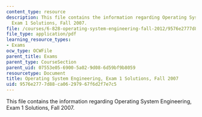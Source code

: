 ```yaml
---
content_type: resource
description: This file contains the information regarding Operating System Engineering,
  Exam 1 Solutions, Fall 2007.
file: /courses/6-828-operating-system-engineering-fall-2012/9576e2777d88ca06297967f6d2f7e7c5_MIT6_828F12_q07_1_sol.pdf
file_type: application/pdf
learning_resource_types:
- Exams
ocw_type: OCWFile
parent_title: Exams
parent_type: CourseSection
parent_uid: 07553e05-6900-5a02-9d08-6d59bf9b8059
resourcetype: Document
title: Operating System Engineering, Exam 1 Solutions, Fall 2007
uid: 9576e277-7d88-ca06-2979-67f6d2f7e7c5
---
```

This file contains the information regarding Operating System Engineering, Exam 1 Solutions, Fall 2007.

